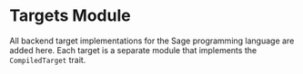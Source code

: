 # Targets Module

All backend target implementations for the Sage programming language are added here. Each target is a separate module that implements the `CompiledTarget` trait.